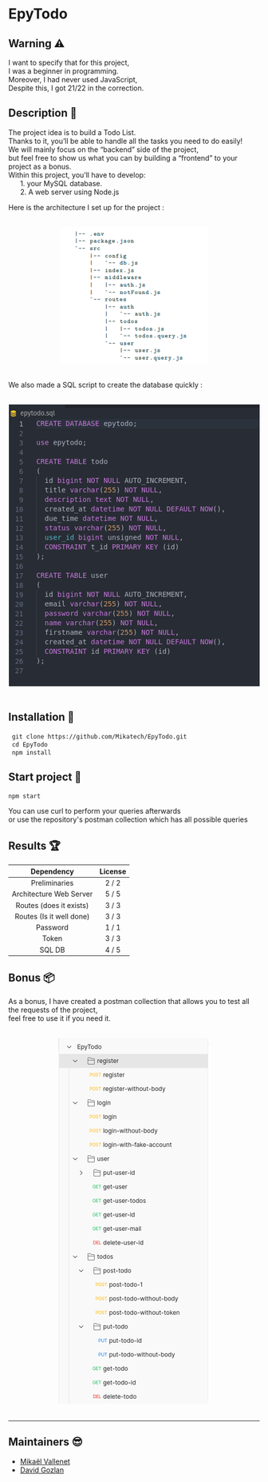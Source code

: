 # EpyTodo

## Warning :warning:

I want to specify that for this project, \
I was a beginner in programming.\
Moreover, I had never used JavaScript,\
Despite this, I got 21/22 in the correction.

## Description :sunrise_over_mountains:

The project idea is to build a Todo List. \
Thanks to it, you’ll be able to handle all the tasks you need to do easily! \
We will mainly focus on the “backend” side of the project,\
but feel free to show us what you can by building a “frontend” to your project as a bonus.\
Within this project, you’ll have to develop:\
    &nbsp;&nbsp;&nbsp;&nbsp;&nbsp;&nbsp;1. your MySQL database.\
    &nbsp;&nbsp;&nbsp;&nbsp;&nbsp;&nbsp;2. A web server using Node.js


Here is the architecture I set up for the project :

<p align="center">
    <br/>
  <img src="./assets/archi.png" />
  <br/>
  <br/>
</p>

We also made a SQL script to create the database quickly : 

<p align="center">
    <br/>
  <img src="./assets/sql.png" />
  <br/>
  <br/>
</p>

## Installation :mag_right:

```
 git clone https://github.com/Mikatech/EpyTodo.git
 cd EpyTodo
 npm install
```

## Start project :checkered_flag:

```
npm start
```

You can use curl to perform your queries afterwards \
or use the repository's postman collection which has all possible queries

## Results :trophy:

|                          Dependency                        |      License       |
|:----------------------------------------------------------:|:------------------:|
|           Preliminaries | 2 / 2 |
| Architecture Web Server    | 5 / 5        |
| Routes (does it exists)           | 3 / 3        |
| Routes (Is it well done) | 3 / 3  |
|Password|1 / 1|
|Token|3 / 3|
|SQL DB | 4 / 5 |

## Bonus :package:

As a bonus, I have created a postman collection that allows you to test all the requests of the project,\
feel free to use it if you need it.

<p align="center">
    <br/>
  <img src="./assets/query.png" />
  <br/>
  <br/>
</p>


------------
## Maintainers :sunglasses:

 - [Mikaël Vallenet](https://github.com/Mikatech)
 - [David Gozlan](https://github.com/Davphla)
